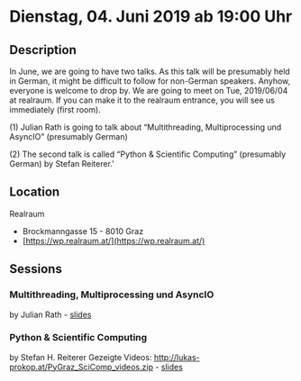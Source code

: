 # Dienstag, 04. Juni 2019 ab 19:00 Uhr

## Description

In June, we are going to have two talks. As this talk will be presumably held in German, it might be difficult to follow for non-German speakers. Anyhow, everyone is welcome to drop by. We are going to meet on Tue, 2019/06/04 at realraum. If you can make it to the realraum entrance, you will see us immediately (first room).

(1) Julian Rath is going to talk about “Multithreading, Multiprocessing und AsyncIO” (presumably German)

(2) The second talk is called “Python & Scientific Computing” (presumably German) by Stefan Reiterer.'

## Location

Realraum

- Brockmanngasse 15 - 8010 Graz
- [https://wp.realraum.at/](https://wp.realraum.at/)

## Sessions

### Multithreading, Multiprocessing und AsyncIO

by Julian Rath - [slides](https://github.com/julian-r/multi-th-pr-async)

### Python & Scientific Computing

by Stefan H. Reiterer
Gezeigte Videos: http://lukas-prokop.at/PyGraz_SciComp_videos.zip - [slides](http://lukas-prokop.at/PyGraz_SciComp.pdf)
